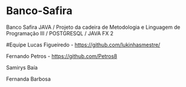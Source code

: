 # Banco-Safira
Banco Safira JAVA / Projeto da cadeira de Metodologia e Linguagem de Programação III / POSTGRESQL / JAVA FX 2  

#Equipe
Lucas Figueiredo - https://github.com/lukinhasmestre/

Fernando Petros - https://github.com/Petros8

Samirys Baía

Fernanda Barbosa
